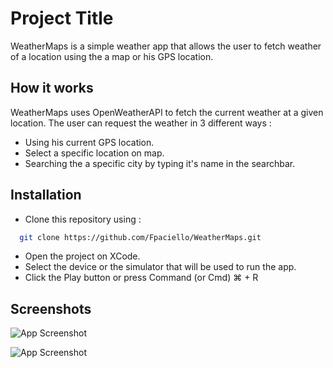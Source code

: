
# Project Title

WeatherMaps is a simple weather app that allows the user to fetch weather of a location using the a map or his GPS location.

## How it works

WeatherMaps uses OpenWeatherAPI to fetch the current weather at a given location. The user can request the weather in 3 different ways : 
- Using his current GPS location.
- Select a specific location on map.
- Searching the a specific city by typing it's name in the searchbar.
## Installation

- Clone this repository using : 

```bash
  git clone https://github.com/Fpaciello/WeatherMaps.git
```

- Open the project on XCode.
- Select the device or the simulator that will be used to run the app.
- Click the Play button or press Command (or Cmd) ⌘ + R

    
## Screenshots

![App Screenshot](https://i.postimg.cc/xdN55KSy/Screenshot-2023-04-17-at-17-26-55.png)

![App Screenshot](https://i.postimg.cc/rFh9LhVN/Screenshot-2023-04-17-at-17-29-15.png)

